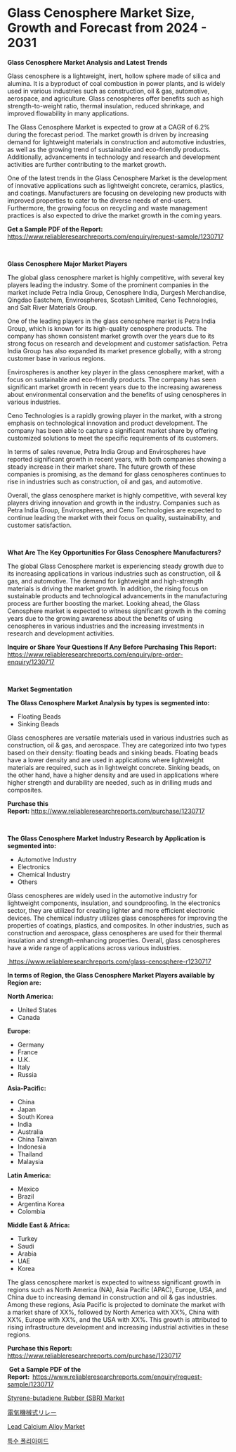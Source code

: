<p><h1>Glass Cenosphere Market Size, Growth and Forecast from 2024 - 2031</h1></p><p><strong>Glass Cenosphere Market Analysis and Latest Trends</strong></p>
<p><p>Glass cenosphere is a lightweight, inert, hollow sphere made of silica and alumina. It is a byproduct of coal combustion in power plants, and is widely used in various industries such as construction, oil & gas, automotive, aerospace, and agriculture. Glass cenospheres offer benefits such as high strength-to-weight ratio, thermal insulation, reduced shrinkage, and improved flowability in many applications.</p><p>The Glass Cenosphere Market is expected to grow at a CAGR of 6.2% during the forecast period. The market growth is driven by increasing demand for lightweight materials in construction and automotive industries, as well as the growing trend of sustainable and eco-friendly products. Additionally, advancements in technology and research and development activities are further contributing to the market growth.</p><p>One of the latest trends in the Glass Cenosphere Market is the development of innovative applications such as lightweight concrete, ceramics, plastics, and coatings. Manufacturers are focusing on developing new products with improved properties to cater to the diverse needs of end-users. Furthermore, the growing focus on recycling and waste management practices is also expected to drive the market growth in the coming years.</p></p>
<p><strong>Get a Sample PDF of the Report:&nbsp;</strong> <a href="https://www.reliableresearchreports.com/enquiry/request-sample/1230717">https://www.reliableresearchreports.com/enquiry/request-sample/1230717</a></p>
<p>&nbsp;</p>
<p><strong>Glass Cenosphere Major Market Players</strong></p>
<p><p>The global glass cenosphere market is highly competitive, with several key players leading the industry. Some of the prominent companies in the market include Petra India Group, Cenosphere India, Durgesh Merchandise, Qingdao Eastchem, Envirospheres, Scotash Limited, Ceno Technologies, and Salt River Materials Group.</p><p>One of the leading players in the glass cenosphere market is Petra India Group, which is known for its high-quality cenosphere products. The company has shown consistent market growth over the years due to its strong focus on research and development and customer satisfaction. Petra India Group has also expanded its market presence globally, with a strong customer base in various regions.</p><p>Envirospheres is another key player in the glass cenosphere market, with a focus on sustainable and eco-friendly products. The company has seen significant market growth in recent years due to the increasing awareness about environmental conservation and the benefits of using cenospheres in various industries.</p><p>Ceno Technologies is a rapidly growing player in the market, with a strong emphasis on technological innovation and product development. The company has been able to capture a significant market share by offering customized solutions to meet the specific requirements of its customers.</p><p>In terms of sales revenue, Petra India Group and Envirospheres have reported significant growth in recent years, with both companies showing a steady increase in their market share. The future growth of these companies is promising, as the demand for glass cenospheres continues to rise in industries such as construction, oil and gas, and automotive.</p><p>Overall, the glass cenosphere market is highly competitive, with several key players driving innovation and growth in the industry. Companies such as Petra India Group, Envirospheres, and Ceno Technologies are expected to continue leading the market with their focus on quality, sustainability, and customer satisfaction.</p></p>
<p>&nbsp;</p>
<p><strong>What Are The Key Opportunities For Glass Cenosphere Manufacturers?</strong></p>
<p><p>The global Glass Cenosphere market is experiencing steady growth due to its increasing applications in various industries such as construction, oil & gas, and automotive. The demand for lightweight and high-strength materials is driving the market growth. In addition, the rising focus on sustainable products and technological advancements in the manufacturing process are further boosting the market. Looking ahead, the Glass Cenosphere market is expected to witness significant growth in the coming years due to the growing awareness about the benefits of using cenospheres in various industries and the increasing investments in research and development activities.</p></p>
<p><strong>Inquire or Share Your Questions If Any Before Purchasing This Report:</strong> <a href="https://www.reliableresearchreports.com/enquiry/pre-order-enquiry/1230717">https://www.reliableresearchreports.com/enquiry/pre-order-enquiry/1230717</a></p>
<p>&nbsp;</p>
<p><strong>Market Segmentation</strong></p>
<p><strong>The Glass Cenosphere Market Analysis by types is segmented into:</strong></p>
<p><ul><li>Floating Beads</li><li>Sinking Beads</li></ul></p>
<p><p>Glass cenospheres are versatile materials used in various industries such as construction, oil & gas, and aerospace. They are categorized into two types based on their density: floating beads and sinking beads. Floating beads have a lower density and are used in applications where lightweight materials are required, such as in lightweight concrete. Sinking beads, on the other hand, have a higher density and are used in applications where higher strength and durability are needed, such as in drilling muds and composites.</p></p>
<p><strong>Purchase this Report:&nbsp;</strong><a href="https://www.reliableresearchreports.com/purchase/1230717">https://www.reliableresearchreports.com/purchase/1230717</a></p>
<p>&nbsp;</p>
<p><strong>The Glass Cenosphere Market Industry Research by Application is segmented into:</strong></p>
<p><ul><li>Automotive Industry</li><li>Electronics</li><li>Chemical Industry</li><li>Others</li></ul></p>
<p><p>Glass cenospheres are widely used in the automotive industry for lightweight components, insulation, and soundproofing. In the electronics sector, they are utilized for creating lighter and more efficient electronic devices. The chemical industry utilizes glass cenospheres for improving the properties of coatings, plastics, and composites. In other industries, such as construction and aerospace, glass cenospheres are used for their thermal insulation and strength-enhancing properties. Overall, glass cenospheres have a wide range of applications across various industries.</p></p>
<p><a href="https://www.reliableresearchreports.com/glass-cenosphere-r1230717">&nbsp;https://www.reliableresearchreports.com/glass-cenosphere-r1230717</a></p>
<p><strong>In terms of Region, the Glass Cenosphere Market Players available by Region are:</strong></p>
<p>
    <p> <strong> North America: </strong>
        <ul>
            <li>United States</li>
            <li>Canada</li>
        </ul>
        </p> 
    <p> <strong> Europe: </strong>
        <ul>
            <li>Germany</li>
            <li>France</li>
            <li>U.K.</li>
            <li>Italy</li>
            <li>Russia</li>
        </ul>
        </p> 
    <p> <strong> Asia-Pacific: </strong>
        <ul>
            <li>China</li>
            <li>Japan</li>
            <li>South Korea</li>
            <li>India</li>
            <li>Australia</li>
            <li>China Taiwan</li>
            <li>Indonesia</li>
            <li>Thailand</li>
            <li>Malaysia</li>
        </ul>
        </p> 
    <p> <strong> Latin America: </strong>
        <ul>
            <li>Mexico</li>
            <li>Brazil</li>
            <li>Argentina Korea</li>
            <li>Colombia</li>
        </ul>
        </p> 
    <p> <strong> Middle East & Africa: </strong>
        <ul>
            <li>Turkey</li>
            <li>Saudi</li>
            <li>Arabia</li>
            <li>UAE</li>
            <li>Korea</li>
        </ul>
    </p>
    </p>
<p><p>The glass cenosphere market is expected to witness significant growth in regions such as North America (NA), Asia Pacific (APAC), Europe, USA, and China due to increasing demand in construction and oil & gas industries. Among these regions, Asia Pacific is projected to dominate the market with a market share of XX%, followed by North America with XX%, China with XX%, Europe with XX%, and the USA with XX%. This growth is attributed to rising infrastructure development and increasing industrial activities in these regions.</p></p>
<p><strong>Purchase this Report: </strong><a href="https://www.reliableresearchreports.com/purchase/1230717">https://www.reliableresearchreports.com/purchase/1230717</a></p>
<p>&nbsp;<strong>Get a Sample PDF of the Report:&nbsp;&nbsp;</strong><a href="https://www.reliableresearchreports.com/enquiry/request-sample/1230717">https://www.reliableresearchreports.com/enquiry/request-sample/1230717</a></p>
<p><strong></strong></p>
<p><p><a href="https://github.com/zolotuy145/Market-Research-Report-List-1/blob/main/styrene-butadiene-rubber-sbr-market.md">Styrene-butadiene Rubber (SBR) Market</a></p><p><a href="https://github.com/efcvopdgkdx128/Market-Research-Report-List-3/blob/main/48176694383.md">電気機械式リレー</a></p><p><a href="https://github.com/nafisalvee228/Market-Research-Report-List-1/blob/main/lead-calcium-alloy-market.md">Lead Calcium Alloy Market</a></p><p><a href="https://github.com/rick7624/Market-Research-Report-List-2/blob/main/99455608454.md">특수 폴리아미드</a></p></p>